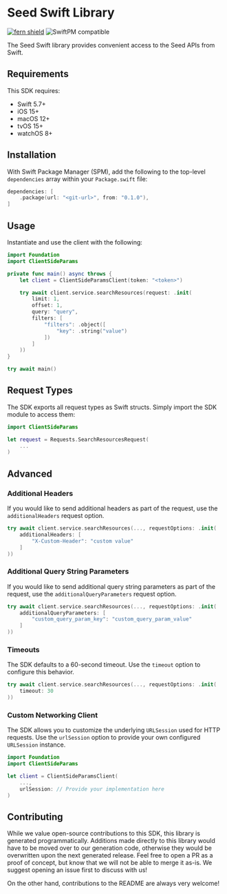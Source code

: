 # Seed Swift Library

[![fern shield](https://img.shields.io/badge/%F0%9F%8C%BF-Built%20with%20Fern-brightgreen)](https://buildwithfern.com?utm_source=github&utm_medium=github&utm_campaign=readme&utm_source=Seed%2FSwift)
![SwiftPM compatible](https://img.shields.io/badge/SwiftPM-compatible-orange.svg)

The Seed Swift library provides convenient access to the Seed APIs from Swift.

## Requirements

This SDK requires:
- Swift 5.7+
- iOS 15+
- macOS 12+
- tvOS 15+
- watchOS 8+

## Installation

With Swift Package Manager (SPM), add the following to the top-level `dependencies` array within your `Package.swift` file:

```swift
dependencies: [
    .package(url: "<git-url>", from: "0.1.0"),
]
```

## Usage

Instantiate and use the client with the following:

```swift
import Foundation
import ClientSideParams

private func main() async throws {
    let client = ClientSideParamsClient(token: "<token>")

    try await client.service.searchResources(request: .init(
        limit: 1,
        offset: 1,
        query: "query",
        filters: [
            "filters": .object([
                "key": .string("value")
            ])
        ]
    ))
}

try await main()
```

## Request Types

The SDK exports all request types as Swift structs. Simply import the SDK module to access them:

```swift
import ClientSideParams

let request = Requests.SearchResourcesRequest(
    ...
)
```

## Advanced

### Additional Headers

If you would like to send additional headers as part of the request, use the `additionalHeaders` request option.

```swift
try await client.service.searchResources(..., requestOptions: .init(
    additionalHeaders: [
        "X-Custom-Header": "custom value"
    ]
))
```

### Additional Query String Parameters

If you would like to send additional query string parameters as part of the request, use the `additionalQueryParameters` request option.

```swift
try await client.service.searchResources(..., requestOptions: .init(
    additionalQueryParameters: [
        "custom_query_param_key": "custom_query_param_value"
    ]
))
```

### Timeouts

The SDK defaults to a 60-second timeout. Use the `timeout` option to configure this behavior.

```swift
try await client.service.searchResources(..., requestOptions: .init(
    timeout: 30
))
```

### Custom Networking Client

The SDK allows you to customize the underlying `URLSession` used for HTTP requests. Use the `urlSession` option to provide your own configured `URLSession` instance.

```swift
import Foundation
import ClientSideParams

let client = ClientSideParamsClient(
    ...,
    urlSession: // Provide your implementation here
)
```

## Contributing

While we value open-source contributions to this SDK, this library is generated programmatically.
Additions made directly to this library would have to be moved over to our generation code,
otherwise they would be overwritten upon the next generated release. Feel free to open a PR as
a proof of concept, but know that we will not be able to merge it as-is. We suggest opening
an issue first to discuss with us!

On the other hand, contributions to the README are always very welcome!